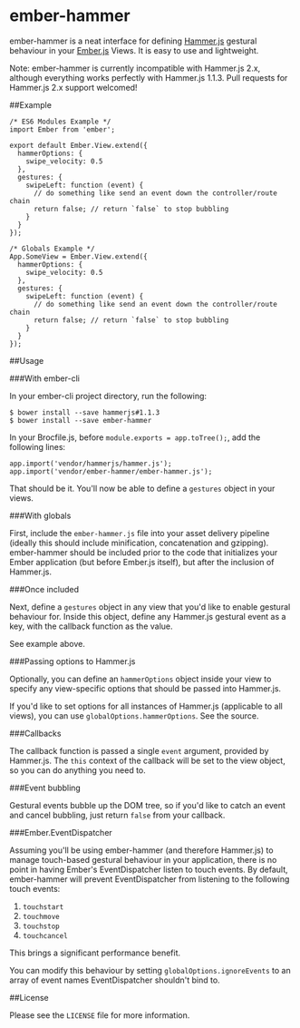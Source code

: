 ember-hammer
============
ember-hammer is a neat interface for defining [Hammer.js](https://github.com/EightMedia/hammer.js) gestural behaviour in your [Ember.js](http://www.emberjs.com) Views. It is easy to use and lightweight.

Note: ember-hammer is currently incompatible with Hammer.js 2.x, although everything works perfectly with Hammer.js 1.1.3. Pull requests for Hammer.js 2.x support welcomed!

##Example

    /* ES6 Modules Example */
    import Ember from 'ember';

    export default Ember.View.extend({
      hammerOptions: {
        swipe_velocity: 0.5
      },
      gestures: {
        swipeLeft: function (event) {
          // do something like send an event down the controller/route chain
          return false; // return `false` to stop bubbling
        }
      }
    });

    /* Globals Example */
    App.SomeView = Ember.View.extend({
      hammerOptions: {
        swipe_velocity: 0.5
      },
      gestures: {
        swipeLeft: function (event) {
          // do something like send an event down the controller/route chain
          return false; // return `false` to stop bubbling
        }
      }
    });

##Usage

###With ember-cli

In your ember-cli project directory, run the following:

    $ bower install --save hammerjs#1.1.3
    $ bower install --save ember-hammer

In your Brocfile.js, before `module.exports = app.toTree();`, add the following lines:

    app.import('vendor/hammerjs/hammer.js');
    app.import('vendor/ember-hammer/ember-hammer.js');

That should be it. You'll now be able to define a `gestures` object in your views.

###With globals

First, include the `ember-hammer.js` file into your asset delivery pipeline (ideally this should include minification, concatenation and gzipping). ember-hammer should be included prior to the code that initializes your Ember application (but before Ember.js itself), but after the inclusion of Hammer.js.

###Once included

Next, define a `gestures` object in any view that you'd like to enable gestural behaviour for. Inside this object, define any Hammer.js gestural event as a key, with the callback function as the value.

See example above.

###Passing options to Hammer.js

Optionally, you can define an `hammerOptions` object inside your view to specify any view-specific options that should be passed into Hammer.js.

If you'd like to set options for all instances of Hammer.js (applicable to all views), you can use `globalOptions.hammerOptions`. See the source.

###Callbacks

The callback function is passed a single `event` argument, provided by Hammer.js. The `this` context of the callback will be set to the view object, so you can do anything you need to.

###Event bubbling

Gestural events bubble up the DOM tree, so if you'd like to catch an event and cancel bubbling, just return `false` from your callback.

###Ember.EventDispatcher

Assuming you'll be using ember-hammer (and therefore Hammer.js) to manage touch-based gestural behaviour in your application, there is no point in having Ember's EventDispatcher listen to touch events. By default, ember-hammer will prevent EventDispatcher from listening to the following touch events:

1. `touchstart`
1. `touchmove`
1. `touchstop`
1. `touchcancel`

This brings a significant performance benefit.

You can modify this behaviour by setting `globalOptions.ignoreEvents` to an array of event names EventDispatcher shouldn't bind to.

##License

Please see the `LICENSE` file for more information.
